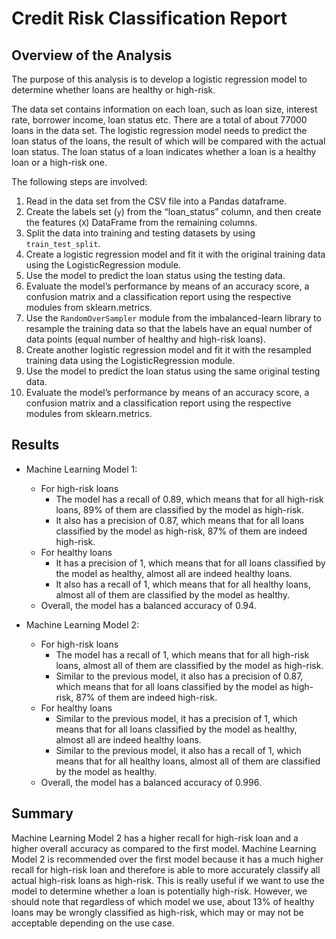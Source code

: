 # Credit Risk Classification Report

## Overview of the Analysis
The purpose of this analysis is to develop a logistic regression model to determine whether loans are healthy or high-risk.

The data set contains information on each loan, such as loan size, interest rate, borrower income, loan status etc. There are a total of about 77000 loans in the data set. The logistic regression model needs to predict the loan status of the loans, the result of which will be compared with the actual loan status. The loan status of a loan indicates whether a loan is a healthy loan or a high-risk one.

The following steps are involved:
1. Read in the data set from the CSV file into a Pandas dataframe.
2. Create the labels set (`y`)  from the “loan_status” column, and then create the features (`X`) DataFrame from the remaining columns.
3. Split the data into training and testing datasets by using `train_test_split`.
4. Create a logistic regression model and fit it with the original training data using the LogisticRegression module.
5. Use the model to predict the loan status using the testing data.
6. Evaluate the model’s performance by means of an accuracy score, a confusion matrix and a classification report using the respective modules from sklearn.metrics.
7. Use the `RandomOverSampler` module from the imbalanced-learn library to resample the training data so that the labels have an equal number of data points (equal number of healthy and high-risk loans).
8. Create another logistic regression model and fit it with the resampled training data using the LogisticRegression module.
9. Use the model to predict the loan status using the same original testing data.
10. Evaluate the model’s performance by means of an accuracy score, a confusion matrix and a classification report using the respective modules from sklearn.metrics.

## Results
* Machine Learning Model 1:
  * For high-risk loans
    * The model has a recall of 0.89, which means that for all high-risk loans, 89% of them are classified by the model as high-risk.
    * It also has a precision of 0.87, which means that for all loans classified by the model as high-risk, 87% of them are indeed high-risk.
  * For healthy loans
    * It has a precision of 1, which means that for all loans classified by the model as healthy, almost all are indeed healthy loans.
    * It also has a recall of 1, which means that for all healthy loans, almost all of them are classified by the model as healthy.
  * Overall, the model has a balanced accuracy of 0.94.

* Machine Learning Model 2:
  * For high-risk loans
    * The model has a recall of 1, which means that for all high-risk loans, almost all of them are classified by the model as high-risk.
    * Similar to the previous model, it also has a precision of 0.87, which means that for all loans classified by the model as high-risk, 87% of them are indeed high-risk.
  * For healthy loans
    * Similar to the previous model, it has a precision of 1, which means that for all loans classified by the model as healthy, almost all are indeed healthy loans.
    * Similar to the previous model, it also has a recall of 1, which means that for all healthy loans, almost all of them are classified by the model as healthy.
  * Overall, the model has a balanced accuracy of 0.996.

## Summary
Machine Learning Model 2 has a higher recall for high-risk loan and a higher overall accuracy as compared to the first model. Machine Learning Model 2 is recommended over the first model because it has a much higher recall for high-risk loan and therefore is able to more accurately classify all actual high-risk loans as high-risk. This is really useful if we want to use the model to determine whether a loan is potentially high-risk. However, we should note that regardless of which model we use, about 13% of healthy loans may be wrongly classified as high-risk, which may or may not be acceptable depending on the use case.
